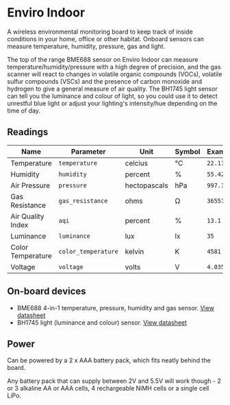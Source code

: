 # Enviro Indoor

A wireless environmental monitoring board to keep track of inside conditions in your home, office or other habitat. Onboard sensors can measure temperature, humidity, pressure, gas and light.

The top of the range BME688 sensor on Enviro Indoor can measure temperature/humidity/pressure with a high degree of precision, and the gas scanner will react to changes in volatile organic compounds (VOCs), volatile sulfur compounds (VSCs) and the presence of carbon monoxide and hydrogen to give a general measure of air quality. The BH1745 light sensor can tell you the luminance and colour of light, so you could use it to detect unrestful blue light or adjust your lighting's intensity/hue depending on the time of day.

## Readings

|Name|Parameter|Unit|Symbol|Example|
|---|---|---|---|---|
|Temperature|`temperature`|celcius|°C|`22.11`|
|Humidity|`humidity`|percent|%|`55.42`|
|Air Pressure|`pressure`|hectopascals|hPa|`997.16`|
|Gas Resistance|`gas_resistance`|ohms|Ω|`36551`|
|Air Quality Index|`aqi`|percent|%|`13.1`|
|Luminance|`luminance`|lux|lx|`35`|
|Color Temperature|`color_temperature`|kelvin|K|`4581`|
|Voltage|`voltage`|volts|V|`4.035`|

## On-board devices

- BME688 4-in-1 temperature, pressure, humidity and gas sensor. [View datasheet](https://cdn.shopify.com/s/files/1/0174/1800/files/bst-bme688-ds000.pdf?v=1620834794)
- BH1745 light (luminance and colour) sensor. [View datasheet](https://www.mouser.co.uk/datasheet/2/348/bh1745nuc-e-519994.pdf)

## Power

Can be powered by a 2 x AAA battery pack, which fits neatly behind the board.

Any battery pack that can supply between 2V and 5.5V will work though - 2 or 3 alkaline AA or AAA cells, 4 rechargeable NiMH cells or a single cell LiPo.